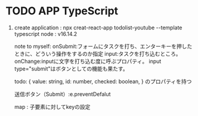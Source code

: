 # TODO APP TypeScript

1. create application : npx creat-react-app todolist-youtube --template typescript
    node : v16.14.2

    note to myself: 
        onSubmit:フォームにタスクを打ち、エンターキーを押したときに、どういう操作をするのか指定
        input:タスクを打ち込むところ。
        onChange:inputに文字を打ち込む度に呼ぶプロパティ。
        input type="submit"はボタンとしての機能も果たす。

    todo: {
        value: string,
        id: number,
        checked: boolean,
    }
    のプロパティを持つ

    送信ボタン（Submit）:e.preventDefalut

    map : 子要素に対してkeyの設定
    